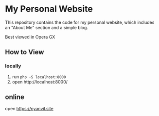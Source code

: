 # My Personal Website

This repository contains the code for my personal website, which includes an "About Me" section and a simple blog.

Best viewed in Opera GX

## How to View

### locally

1. run `php -S localhost:8000`
2. open http://localhost:8000/

## online

open https://nyanvil.site